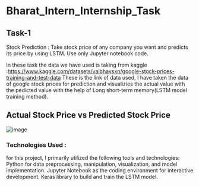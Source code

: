# Bharat_Intern_Internship_Task
## Task-1
Stock Prediction :
Take stock price of any company you
want and predicts its price by using LSTM.
Use only Jupyter notebook code.

In these task the data we have used is taking from kaggle :https://www.kaggle.com/datasets/vaibhavsxn/google-stock-prices-training-and-test-data
These is the link of data used, I have taken the data of google stock prices for prediction and visualizies the actual value with the pedicted value
with the help of Long short-term memory(LSTM model training method).
## Actual Stock Price vs Predicted Stock Price 
![image](https://github.com/chatterjeeabhi/Bharat_Intern_Internship_Task/assets/141000190/d1c90247-0025-4adb-a834-3735dc05210b)

### Technologies Used :
for this project, I primarily utilized the following tools and technologies: Python for data preprocessing, manipulation, visualization, and model implementation.
Jupyter Notebook as the coding environment for interactive development. Keras library to build and train the LSTM model.
